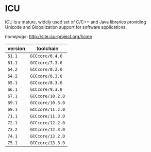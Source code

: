 # ICU

ICU is a mature, widely used set of C/C++ and Java libraries providing Unicode and Globalization  support for software applications.

*homepage*: <http://site.icu-project.org/home>

version | toolchain
--------|----------
``61.1`` | ``GCCcore/6.4.0``
``61.1`` | ``GCCcore/7.3.0``
``64.2`` | ``GCCcore/8.2.0``
``64.2`` | ``GCCcore/8.3.0``
``65.1`` | ``GCCcore/8.3.0``
``66.1`` | ``GCCcore/9.3.0``
``67.1`` | ``GCCcore/10.2.0``
``69.1`` | ``GCCcore/10.3.0``
``69.1`` | ``GCCcore/11.2.0``
``71.1`` | ``GCCcore/11.3.0``
``72.1`` | ``GCCcore/12.2.0``
``73.2`` | ``GCCcore/12.3.0``
``74.1`` | ``GCCcore/13.2.0``
``75.1`` | ``GCCcore/13.3.0``
